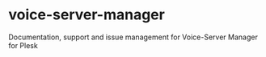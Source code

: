 # voice-server-manager
Documentation, support and issue management for Voice-Server Manager for Plesk
